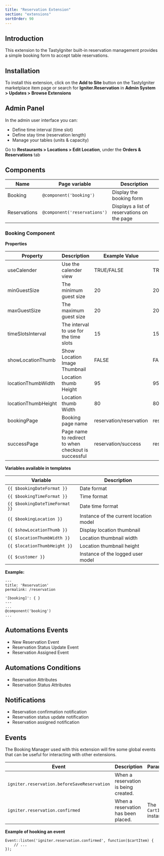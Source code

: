 ```yaml
---
title: "Reservation Extension"
section: "extensions"
sortOrder: 90
---
```


## Introduction

This extension to the TastyIgniter built-in reservation management provides a simple booking form to accept table reservations.

## Installation

To install this extension, click on the **Add to Site** button on the TastyIgniter marketplace item page or search for **Igniter.Reservation** in **Admin System > Updates > Browse Extensions**

## Admin Panel
In the admin user interface you can:
- Define time interval (time slot)
- Define stay time (reservation length)
- Manage your tables (units & capacity)

Go to **Restaurants > Locations > Edit Location**, under the **Orders & Reservations** tab

## Components
| Name     | Page variable                | Description                                      |
| -------- | ---------------------------- | ------------------------------------------------ |
| Booking | `@component('booking')` | Display the booking form              |
| Reservations | `@component('reservations')` | Displays a list of reservations on the page               |

### Booking Component

**Properties**

| Property                 | Description              | Example Value | Default Value |
| ------------------------ | ------------------------ | ------------- | ------------- |
| useCalender      | Use the calender view     |       TRUE/FALSE           |        TRUE   |
| minGuestSize      | The minimum guest size        |       20           |      20   |
| maxGuestSize      | The maximum guest size        |       20           |      20   |
| timeSlotsInterval     | The interval to use for the time slots        |       15           |      15   |
| showLocationThumb     | Show Location Image Thumbnail     |       FALSE           |      FALSE   |
| locationThumbWidth        | Location thumb Height        |        95           |      95    |
| locationThumbHeight       | Location thumb Width     |        80           |      80    |
| bookingPage       | Booking page name      |      reservation/reservation           |     reservation/reservation  |
| successPage       | Page name to redirect to when checkout is successful       |      reservation/success           |     reservation/success  |

**Variables available in templates**

| Variable                  | Description                                                  |
| ------------------------- | ------------------------------------------------------------ |
| `{{ $bookingDateFormat }}` | Date format                                                |
| `{{ $bookingTimeFormat }}` | Time format                                               |
| `{{ $bookingDateTimeFormat }}` | Date time format                                                |
| `{{ $bookingLocation }}` | Instance of the current location model                                              |
| `{{ $showLocationThumb }}` | Display location thumbnail                                                |
| `{{ $locationThumbWidth }}` | Location thumbnail width                                                |
| `{{ $locationThumbHeight }}` | Location thumbnail height                                               |
| `{{ $customer }}` | Instance of the logged user model                                                |

**Example:**

```
---
title: 'Reservation'
permalink: /reservation

'[booking]': { }
---
...
@component('booking')
...
```

## Automations Events
- New Reservation Event
- Reservation Status Update Event
- Reservation Assigned Event

## Automations Conditions
- Reservation Attributes
- Reservation Status Attributes

## Notifications

- Reservation confirmation notification
- Reservation status update notification
- Reservation assigned notification

## Events

The Booking Manager used with this extension will fire some global events that can be useful for interacting with other extensions.

| Event | Description | Parameters |
| ----- | ----------- | ---------- |
| `igniter.reservation.beforeSaveReservation` |    When a reservation is being created.    |           |
| `igniter.reservation.confirmed` |      When a reservation has been placed.       |      The `CartItem` instance     |

**Example of hooking an event**

```
Event::listen('igniter.reservation.confirmed', function($cartItem) {
    // ...
});
```
